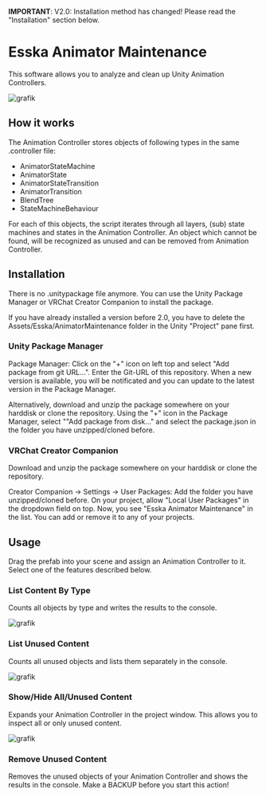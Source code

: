 **IMPORTANT**: V2.0: Installation method has changed! Please read the "Installation" section below.

# Esska Animator Maintenance

This software allows you to analyze and clean up Unity Animation Controllers.

![grafik](https://user-images.githubusercontent.com/84975839/169013588-56194afd-397c-49e0-8b1d-e6994166a8a6.png)

## How it works

The Animation Controller stores objects of following types in the same .controller file:
- AnimatorStateMachine
- AnimatorState
- AnimatorStateTransition
- AnimatorTransition
- BlendTree
- StateMachineBehaviour

For each of this objects, the script iterates through all layers, (sub) state machines and states in the Animation Controller. An object which cannot be found, will be recognized as unused and can be removed from Animation Controller.


## Installation

There is no .unitypackage file anymore. You can use the Unity Package Manager or VRChat Creator Companion to install the package.

If you have already installed a version before 2.0, you have to delete the Assets/Esska/AnimatorMaintenance folder in the Unity "Project" pane first.

### Unity Package Manager

Package Manager: Click on the "+" icon on left top and select "Add package from git URL...". Enter the Git-URL of this repository. When a new version is available, you will be notificated and you can update to the latest version in the Package Manager.

Alternatively, download and unzip the package somewhere on your harddisk or clone the repository. Using the "+" icon in the Package Manager, select ""Add package from disk..." and select the package.json in the folder you have unzipped/cloned before.

### VRChat Creator Companion

Download and unzip the package somewhere on your harddisk or clone the repository.

Creator Companion -> Settings -> User Packages: Add the folder you have unzipped/cloned before. On your project, allow "Local User Packages" in the dropdown field on top. Now, you see "Esska Animator Maintenance" in the list. You can add or remove it to any of your projects.

## Usage

Drag the prefab into your scene and assign an Animation Controller to it. Select one of the features described below.

### List Content By Type

Counts all objects by type and writes the results to the console.  

![grafik](https://user-images.githubusercontent.com/84975839/169016325-26eaaa89-7b1d-4237-a946-a3a05d878b8e.png)

### List Unused Content

Counts all unused objects and lists them separately in the console.

![grafik](https://user-images.githubusercontent.com/84975839/169016208-976ec3b5-91aa-47fd-b8ea-72629647ee96.png)

### Show/Hide All/Unused Content

Expands your Animation Controller in the project window. This allows you to inspect all or only unused content.

![grafik](https://user-images.githubusercontent.com/84975839/169015960-4f5e32dc-e8fe-4204-a328-82b349f48049.png)

### Remove Unused Content

Removes the unused objects of your Animation Controller and shows the results in the console. Make a BACKUP before you start this action!
